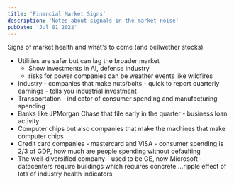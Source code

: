 ```yaml
---
title: 'Financial Market Signs'
description: 'Notes about signals in the market noise'
pubDate: 'Jul 01 2022'
---
```


Signs of market health and what's to come (and bellwether stocks)

* Utilities are safer but can lag the broader market
    * Show investments in AI, defense industry
    * risks for power companies can be weather events like wildfires
* Industry - companies that make nuts/bolts - quick to report quarterly earnings - tells you industrial investment
* Transportation - indicator of consumer spending and manufacturing spending 
* Banks like JPMorgan Chase that file early in the quarter - business loan activity
* Computer chips but also companies that make the machines that make computer chips
* Credit card companies - mastercard and VISA - consumer spending is 2/3 of GDP, how much are people spending without defaulting
* The well-diversified company - used to be GE, now Microsoft - datacenters require buildings which requires concrete....ripple effect of lots of industry health indicators



